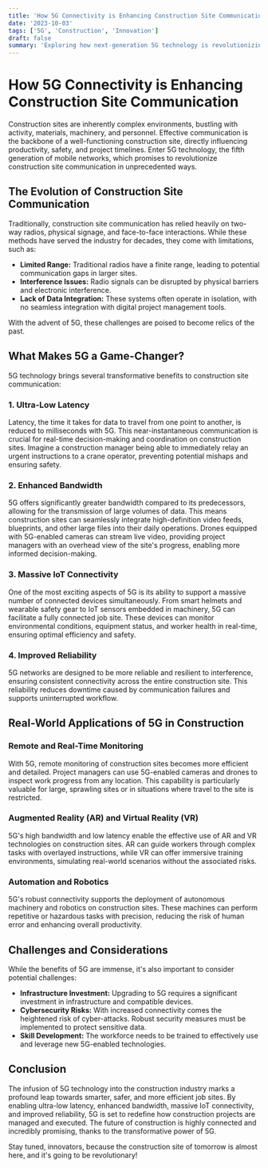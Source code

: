 ```yaml
---
title: 'How 5G Connectivity is Enhancing Construction Site Communication'
date: '2023-10-03'
tags: ['5G', 'Construction', 'Innovation']
draft: false
summary: 'Exploring how next-generation 5G technology is revolutionizing communication and operational efficiency on construction sites.'
---
```


# How 5G Connectivity is Enhancing Construction Site Communication

Construction sites are inherently complex environments, bustling with activity, materials, machinery, and personnel. Effective communication is the backbone of a well-functioning construction site, directly influencing productivity, safety, and project timelines. Enter 5G technology, the fifth generation of mobile networks, which promises to revolutionize construction site communication in unprecedented ways.

## The Evolution of Construction Site Communication

Traditionally, construction site communication has relied heavily on two-way radios, physical signage, and face-to-face interactions. While these methods have served the industry for decades, they come with limitations, such as:

- **Limited Range:** Traditional radios have a finite range, leading to potential communication gaps in larger sites.
- **Interference Issues:** Radio signals can be disrupted by physical barriers and electronic interference.
- **Lack of Data Integration:** These systems often operate in isolation, with no seamless integration with digital project management tools.

With the advent of 5G, these challenges are poised to become relics of the past.

## What Makes 5G a Game-Changer?

5G technology brings several transformative benefits to construction site communication:

### 1. **Ultra-Low Latency**

Latency, the time it takes for data to travel from one point to another, is reduced to milliseconds with 5G. This near-instantaneous communication is crucial for real-time decision-making and coordination on construction sites. Imagine a construction manager being able to immediately relay an urgent instructions to a crane operator, preventing potential mishaps and ensuring safety.

### 2. **Enhanced Bandwidth**

5G offers significantly greater bandwidth compared to its predecessors, allowing for the transmission of large volumes of data. This means construction sites can seamlessly integrate high-definition video feeds, blueprints, and other large files into their daily operations. Drones equipped with 5G-enabled cameras can stream live video, providing project managers with an overhead view of the site's progress, enabling more informed decision-making.

### 3. **Massive IoT Connectivity**

One of the most exciting aspects of 5G is its ability to support a massive number of connected devices simultaneously. From smart helmets and wearable safety gear to IoT sensors embedded in machinery, 5G can facilitate a fully connected job site. These devices can monitor environmental conditions, equipment status, and worker health in real-time, ensuring optimal efficiency and safety.

### 4. **Improved Reliability**

5G networks are designed to be more reliable and resilient to interference, ensuring consistent connectivity across the entire construction site. This reliability reduces downtime caused by communication failures and supports uninterrupted workflow.

## Real-World Applications of 5G in Construction

### Remote and Real-Time Monitoring

With 5G, remote monitoring of construction sites becomes more efficient and detailed. Project managers can use 5G-enabled cameras and drones to inspect work progress from any location. This capability is particularly valuable for large, sprawling sites or in situations where travel to the site is restricted.

### Augmented Reality (AR) and Virtual Reality (VR)

5G's high bandwidth and low latency enable the effective use of AR and VR technologies on construction sites. AR can guide workers through complex tasks with overlayed instructions, while VR can offer immersive training environments, simulating real-world scenarios without the associated risks.

### Automation and Robotics

5G's robust connectivity supports the deployment of autonomous machinery and robotics on construction sites. These machines can perform repetitive or hazardous tasks with precision, reducing the risk of human error and enhancing overall productivity.

## Challenges and Considerations

While the benefits of 5G are immense, it's also important to consider potential challenges:

- **Infrastructure Investment:** Upgrading to 5G requires a significant investment in infrastructure and compatible devices.
- **Cybersecurity Risks:** With increased connectivity comes the heightened risk of cyber-attacks. Robust security measures must be implemented to protect sensitive data.
- **Skill Development:** The workforce needs to be trained to effectively use and leverage new 5G-enabled technologies.

## Conclusion

The infusion of 5G technology into the construction industry marks a profound leap towards smarter, safer, and more efficient job sites. By enabling ultra-low latency, enhanced bandwidth, massive IoT connectivity, and improved reliability, 5G is set to redefine how construction projects are managed and executed. The future of construction is highly connected and incredibly promising, thanks to the transformative power of 5G.

Stay tuned, innovators, because the construction site of tomorrow is almost here, and it's going to be revolutionary!